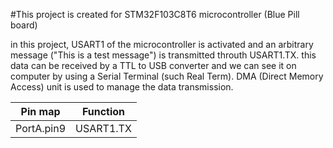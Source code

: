 #This project is created for STM32F103C8T6 microcontroller (Blue Pill board)

in this project, USART1 of the microcontroller is activated and an arbitrary message ("This is a test message") is transmitted throuth USART1.TX. this data can be received by a TTL to USB converter and we can see it on computer by using a Serial Terminal (such Real Term). DMA (Direct Memory Access) unit is used to manage the data transmission.

| Pin map     | Function    |
| ----------- | ----------- |
| PortA.pin9  | USART1.TX   |




